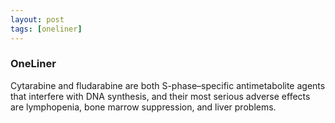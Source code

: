 ```yaml
---
layout: post
tags: [oneliner]
---
```



### OneLiner

Cytarabine and fludarabine are both S-phase–specific antimetabolite agents that interfere with DNA synthesis, and their most serious adverse effects are lymphopenia, bone marrow suppression, and liver problems.
